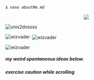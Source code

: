 ```sh
$ nano aboutMe.md
```

<p align="center">
  <img src="https://github.com/unix2dossss/unix2dossss/assets/60042992/c09eb9b1-c4dd-406a-a95d-f0e929626fb2"/>
</p>

<p align="left"> <img src="https://komarev.com/ghpvc/?username=unix2dossss&label=Profile%20views&color=0e75b6&style=flat" alt="unix2dossss" /> </p>


<p><img align="left" src="https://github-readme-stats.vercel.app/api/top-langs?username=wizvader&show_icons=true&locale=en&layout=compact" alt="wizvader" /></p>

<p>&nbsp;<img align="center" src="https://github-readme-stats.vercel.app/api?username=wizvader&show_icons=true&locale=en" alt="wizvader" /></p>

<p><img align="center" src="https://github-readme-streak-stats.herokuapp.com/?user=wizvader&" alt="wizvader" /></p>

##### my weird spontaneous ideas below.
###### **exercise caution while scrolling**


